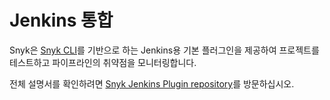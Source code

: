 # Jenkins 통합

Snyk은 [Snyk CLI](https://docs.snyk.io/snyk-cli/guides-for-our-cli/cli-reference)를 기반으로 하는 Jenkins용 기본 플러그인을 제공하여 프로젝트를 테스트하고 파이프라인의 취약점을 모니터링합니다.

전체 설명서를 확인하려면 [Snyk Jenkins Plugin repository](https://github.com/jenkinsci/snyk-security-scanner-plugin)를 방문하십시오.
